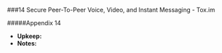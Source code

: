 ###14 Secure Peer-To-Peer Voice, Video, and Instant Messaging - Tox.im

#####Appendix 14
  * **Upkeep:**
  * **Notes:**